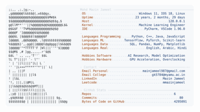 <picture>
  <source srcset="https://raw.githubusercontent.com/mmazinjameel/mmazinjameel/main/dark_mode.svg?v=1738543462" media="(prefers-color-scheme: dark)">
  <img src="https://raw.githubusercontent.com/mmazinjameel/mmazinjameel/main/light_mode.svg?v=1738543462">
</picture>
